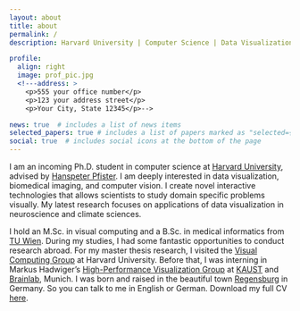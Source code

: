 ```yaml
---
layout: about
title: about
permalink: /
description: Harvard University | Computer Science | Data Visualization

profile:
  align: right
  image: prof_pic.jpg
  <!---address: >
    <p>555 your office number</p>
    <p>123 your address street</p>
    <p>Your City, State 12345</p>-->

news: true  # includes a list of news items
selected_papers: true # includes a list of papers marked as "selected={true}"
social: true  # includes social icons at the bottom of the page
---
```


I am an incoming Ph.D. student in computer science at [Harvard University](https://www.harvard.edu/), advised by [Hanspeter Pfister](https://en.wikipedia.org/wiki/Hanspeter_Pfister).
I am deeply interested in data visualization, biomedical imaging, and computer vision. I create novel interactive technologies that allows scientists to study domain specific problems visually.
My latest research focuses on applications of data visualization in neuroscience and climate sciences.
  

I hold an M.Sc. in visual computing and a B.Sc. in medical informatics from [TU Wien](https://www.tuwien.at/en/). During my studies, I had some fantastic opportunities to conduct research abroad. For my master thesis research, I visited the [Visual Computing Group](https://vcg.seas.harvard.edu/) at Harvard University. Before that, I was interning in Markus Hadwiger’s [High-Performance Visualization Group](http://vccvisualization.org/) at [KAUST](https://www.kaust.edu.sa/en) and [Brainlab](https://www.brainlab.com/), Munich.
I was born and raised in the beautiful town [Regensburg](https://en.wikipedia.org/wiki/Regensburg) in Germany. So you can talk to me in English or German.
Download my full CV [here](/al-folio/assets/pdf/CV_Troidl.pdf).
